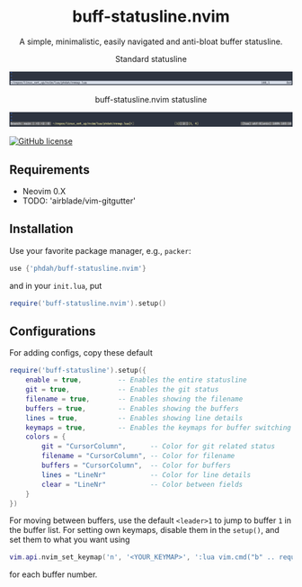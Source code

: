 <h1 align="center">
  buff-statusline.nvim
</h1>
<p align="center">
A simple, minimalistic, easily navigated and anti-bloat buffer statusline.
</p>

<p align="center">
Standard statusline
</p>

![Demo Image](https://github.com/phdah/buff-statusline.nvim/raw/main/images/clean.png)
<p align="center">
buff-statusline.nvim statusline
</p>

![Demo Image](https://github.com/phdah/buff-statusline.nvim/raw/main/images/demo.png)

<!-- badges: start -->
[![GitHub license](https://img.shields.io/badge/license-MIT-blue.svg)](https://github.com/phdah/buff-statusline.nvim/blob/main/LICENSE)
<!-- badges: end -->

## Requirements

- Neovim 0.X
- TODO: 'airblade/vim-gitgutter'

## Installation

Use your favorite package manager, e.g., `packer`:
````lua
use {'phdah/buff-statusline.nvim'}
````
and in your `init.lua`, put
````lua
require('buff-statusline.nvim').setup()
````

## Configurations

For adding configs, copy these default
````lua
require('buff-statusline').setup({
    enable = true,         -- Enables the entire statusline
    git = true,            -- Enables the git status
    filename = true,       -- Enables showing the filename
    buffers = true,        -- Enables showing the buffers
    lines = true,          -- Enables showing line details
    keymaps = true,        -- Enables the keymaps for buffer switching
    colors = {
        git = "CursorColumn",      -- Color for git related status
        filename = "CursorColumn", -- Color for filename
        buffers = "CursorColumn",  -- Color for buffers
        lines = "LineNr"           -- Color for line details
        clear = "LineNr"           -- Color between fields
    }
})
````

For moving between buffers, use the default `<leader>1` to jump to buffer `1` in the buffer list. For setting own keymaps, disable them in the `setup()`, and set them to what you want using
````lua
vim.api.nvim_set_keymap('n', '<YOUR_KEYMAP>', ':lua vim.cmd("b" .. require("buff-statusline").nvim_Cbuffer_number(<THE_BUFFER_NR>))<CR>')
````
for each buffer number.
